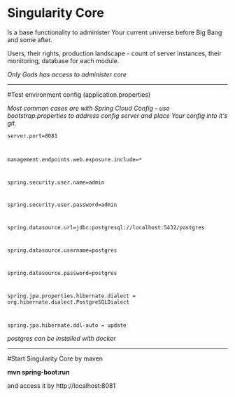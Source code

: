 # Singularity Core
Is a base functionality to administer Your current universe before Big Bang and some after.

Users, their rights, production landscape - count of server instances, their monitoring, database for each module.

*Only Gods has access to administer core*

---
#Test environment config (application.properties)

*Most common cases are with Spring Cloud Config - use bootstrap.properties to address config server and place Your config into it's git.*

<code>server.port=8081

management.endpoints.web.exposure.include=*

spring.security.user.name=admin

spring.security.user.password=admin

spring.datasource.url=jdbc:postgresql://localhost:5432/postgres

spring.datasource.username=postgres

spring.datasource.password=postgres

spring.jpa.properties.hibernate.dialect = org.hibernate.dialect.PostgreSQLDialect

spring.jpa.hibernate.ddl-auto = update
</code>

*postgres can be installed with docker*

---
#Start Singularity Core by maven

__mvn spring-boot:run__

and access it by http://localhost:8081
